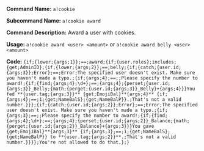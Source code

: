 **Command Name:** `a!cookie`

**Subcommand Name:** `a!cookie award`

**Command Description:**
Award a user with cookies.

**Usage:**
`a!cookie award <user> <amount>` or `a!cookie award belly <user> <amount>`


**Code:**
```{if;{lower;{args;1}};==;award;{if;{user.roles};includes;{get;AdminID};{if;{lower;{args;2}};==;belly;{if;{catch;{user.id;{args;3}};Error};==;Error;The specified user doesn't exist. Make sure you haven't made a typo.;{if;{args;4};==;;Please specify the number to award!;{if;{find;{args;4};\d+};==;{args;4};{perset;{user.id;{args;3}}_Belly;{math;{perget;{user.id;{args;3}}_Belly}+{args;4}}}You fed **{user.tag;{args;3}}** {get;EmojiBal}**{args;4}** {if;{args;4};==;1;{get;NameBalS};{get;NameBalP}}.;That's not a valid number.}}};{if;{catch;{user.id;{args;2}};Error};==;Error;The specified user doesn't exist. Make sure you haven't made a typo.;{if;{args;3};==;;Please specify the number to award!;{if;{find;{args;4};\d+};==;{args;4};{perset;{user.id;{args;2}}_Balance;{math;{perget;{user.id;{args;2}}_Balance}+{args;3}}}You gave {get;EmojiBal}**{args;3}** {if;{args;3};==;1;{get;NameBalS};{get;NameBalP}} to **{user.tag;{args;2}}**.;That's not a valid number.}}}};You're not allowed to do that.};}```
